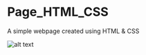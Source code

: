 # Page_HTML_CSS
A simple webpage created using HTML &amp; CSS

![alt text]([https://github.com/Anashwara16/Page_HTML_CSS/blob/main/Webpage.jpg?raw=true])
